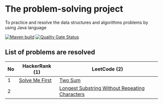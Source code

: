 # The problem-solving project
To practice and resolve the data structures and algorithms problems by using Java language

[![Maven build](https://github.com/nhannguyenh/problem-solving/actions/workflows/buildMaven.yml/badge.svg?branch=main)](https://github.com/nhannguyenh/problem-solving/actions/workflows/buildMaven.yml)
[![Quality Gate Status](https://sonarcloud.io/api/project_badges/measure?project=nhannguyenh_problem-solving&metric=alert_status)](https://sonarcloud.io/summary/new_code?id=nhannguyenh_problem-solving)

## List of problems are resolved

| No  | HackerRank (1)                                                                                   | LeetCode (2)                                                                                                                    |
|-----|--------------------------------------------------------------------------------------------------|---------------------------------------------------------------------------------------------------------------------------------|
| 1   | [Solve Me First](https://www.hackerrank.com/challenges/solve-me-first/problem?isFullScreen=true) | [Two Sum](https://leetcode.com/problems/two-sum/)                                                                               |
| 2   |                                                                                                  | [Longest Substring Without Repeating Characters](https://leetcode.com/problems/longest-substring-without-repeating-characters/) |
